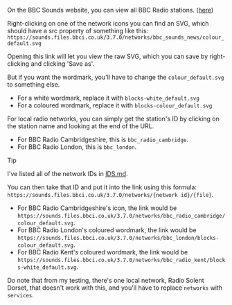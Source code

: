 On the BBC Sounds website, you can view all BBC Radio stations. ([here](https://www.bbc.co.uk/sounds/stations))

Right-clicking on one of the network icons you can find an SVG, which should have a src property of something like this: `https://sounds.files.bbci.co.uk/3.7.0/networks/bbc_sounds_news/colour_default.svg`

Opening this link will let you view the raw SVG, which you can save by right-clicking and clicking 'Save as'.

But if you want the wordmark, you'll have to change the `colour_default.svg` to something else.

- For a white wordmark, replace it with `blocks-white_default.svg`
- For a coloured wordmark, replace it with `blocks-colour_default.svg`

For local radio networks, you can simply get the station's ID by clicking on the station name and looking at the end of the URL.

- For BBC Radio Cambridgeshire, this is `bbc_radio_cambridge`.
- For BBC Radio London, this is `bbc_london`.

> [!TIP]
> I've listed all of the network IDs in [IDS.md](./IDS.md).

You can then take that ID and put it into the link using this formula: `https://sounds.files.bbci.co.uk/3.7.0/networks/{network id}/{file}`.

- For BBC Radio Cambridgeshire's icon, the link would be `https://sounds.files.bbci.co.uk/3.7.0/networks/bbc_radio_cambridge/colour_default.svg`.
- For BBC Radio London's coloured wordmark, the link would be `https://sounds.files.bbci.co.uk/3.7.0/networks/bbc_london/blocks-colour_default.svg`.
- For BBC Radio Kent's coloured wordmark, the link would be `https://sounds.files.bbci.co.uk/3.7.0/networks/bbc_radio_kent/blocks-white_default.svg`.

Do note that from my testing, there's one local network, Radio Solent Dorset, that doesn't work with this, and you'll have to replace `networks` with `services`.
